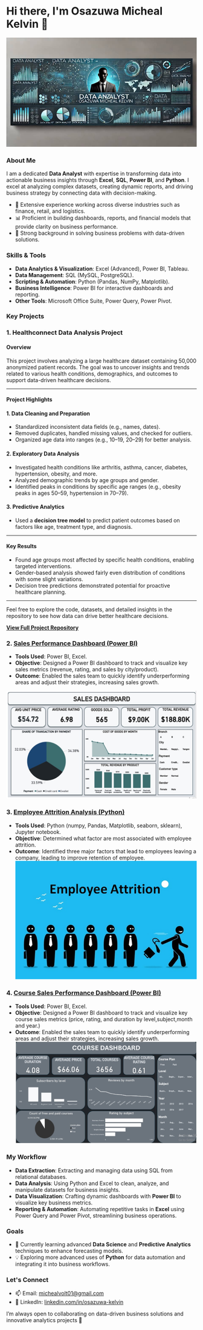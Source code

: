 # Hi there, I'm Osazuwa Micheal Kelvin 👋

![GitHub Banner](./da-banner.jpg)

### About Me
I am a dedicated **Data Analyst** with expertise in transforming data into actionable business insights through **Excel**, **SQL**, **Power BI**, and **Python**. I excel at analyzing complex datasets, creating dynamic reports, and driving business strategy by connecting data with decision-making.

- 💼 Extensive experience working across diverse industries such as finance, retail, and logistics.
- 📊 Proficient in building dashboards, reports, and financial models that provide clarity on business performance.
- 🚀 Strong background in solving business problems with data-driven solutions.

### Skills & Tools
- **Data Analytics & Visualization**: Excel (Advanced), Power BI, Tableau.
- **Data Management**: SQL (MySQL, PostgreSQL).
- **Scripting & Automation**: Python (Pandas, NumPy, Matplotlib).
- **Business Intelligence**: Power BI for interactive dashboards and reporting.
- **Other Tools**: Microsoft Office Suite, Power Query, Power Pivot.

### Key Projects

### 1. Healthconnect Data Analysis Project

#### Overview  
This project involves analyzing a large healthcare dataset containing 50,000 anonymized patient records. The goal was to uncover insights and trends related to various health conditions, demographics, and outcomes to support data-driven healthcare decisions.  

---

#### Project Highlights  

#### 1. Data Cleaning and Preparation  
- Standardized inconsistent data fields (e.g., names, dates).  
- Removed duplicates, handled missing values, and checked for outliers.  
- Organized age data into ranges (e.g., 10–19, 20–29) for better analysis.  

#### 2. Exploratory Data Analysis  
- Investigated health conditions like arthritis, asthma, cancer, diabetes, hypertension, obesity, and more.  
- Analyzed demographic trends by age groups and gender.  
- Identified peaks in conditions by specific age ranges (e.g., obesity peaks in ages 50–59, hypertension in 70–79).  

#### 3. Predictive Analytics  
- Used a **decision tree model** to predict patient outcomes based on factors like age, treatment type, and diagnosis.  

---

#### Key Results  
- Found age groups most affected by specific health conditions, enabling targeted interventions.  
- Gender-based analysis showed fairly even distribution of conditions with some slight variations.  
- Decision tree predictions demonstrated potential for proactive healthcare planning.  

---

Feel free to explore the code, datasets, and detailed insights in the repository to see how data can drive better healthcare decisions.  

[**View Full Project Repository**](#) 

### 2. [Sales Performance Dashboard (Power BI)](https://github.com/Osazuwa-Micheal/sales-project)
- **Tools Used**: Power BI, Excel.
- **Objective**: Designed a Power BI dashboard to track and visualize key sales metrics (revenue, rating, and sales by city/product).
- **Outcome**: Enabled the sales team to quickly identify underperforming areas and adjust their strategies, increasing sales growth.

![Sales Performance Dashboard](./second_dash_board.jpg)
  

### 3. [Employee Attrition Analysis (Python)](https://github.com/Osazuwa-Micheal/employee-attrition)
- **Tools Used**: Python (numpy, Pandas, Matplotlib, seaborn, sklearn), Jupyter notebook.
- **Objective**: Determined what factor are most associated with employee attrition.
- **Outcome**: Identified three major factors  that lead to employees leaving a company, leading to improve retention of employee.
![Employee Attrition](./Employee-Attrition.jpg)
### 4. [Course Sales Performance Dashboard (Power BI)](https://github.com/yourusername/financial-forecasting-model)
- **Tools Used**: Power BI, Excel.
- **Objective**: Designed a Power BI dashboard to track and visualize key course sales metrics (price, rating, and duration by level,subject,month and year.)
- **Outcome**: Enabled the sales team to quickly identify underperforming areas and adjust their strategies, increasing sales growth.
![Course Sales Performance Dashboard](./first_dash_board.jpg)

### My Workflow
- **Data Extraction**: Extracting and managing data using SQL from relational databases.
- **Data Analysis**: Using Python and Excel to clean, analyze, and manipulate datasets for business insights.
- **Data Visualization**: Crafting dynamic dashboards with **Power BI** to visualize key business metrics.
- **Reporting & Automation**: Automating repetitive tasks in **Excel** using Power Query and Power Pivot, streamlining business operations.

### Goals
- 🌱 Currently learning advanced **Data Science** and **Predictive Analytics** techniques to enhance forecasting models.
- 💡 Exploring more advanced uses of **Python** for data automation and integrating it into business workflows.

### Let's Connect
- 📫 Email: michealvolt01@gmail.com
- 💼 LinkedIn: [linkedin.com/in/osazuwa-kelvin](https://www.linkedin.com/in/micheal-osazuwa-kelvin14471230b)

I’m always open to collaborating on data-driven business solutions and innovative analytics projects 🚀
